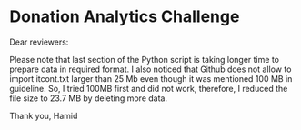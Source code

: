 # Donation Analytics Challenge

Dear reviewers:

Please note that last section of the Python script is taking longer time to prepare data in required format. I also noticed that Github does not allow to import itcont.txt larger than 25 Mb even though it was mentioned 100 MB in guideline. So, I tried 100MB first and did not work, therefore, I reduced the file size to 23.7 MB by deleting more data.

Thank you,
Hamid
